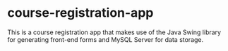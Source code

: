 # course-registration-app
This is a course registration app that makes use of the Java Swing library for generating front-end forms and MySQL Server for data storage.
